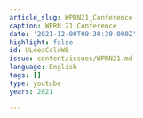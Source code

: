 ```yaml
---
article_slug: WPRN21_Conference
caption: WPRN 21 Conference
date: '2021-12-09T09:30:39.000Z'
highlight: false
id: ULeeaCclxW0
issue: content/issues/WPRN21.md
language: English
tags: []
type: youtube
years: 2021

---
```

